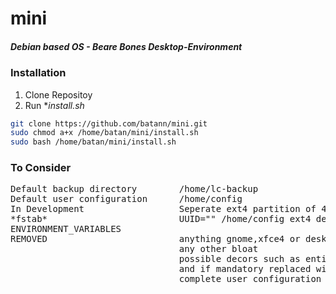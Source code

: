 # mini
##### *Debian based OS - Beare Bones Desktop-Environment*



### Installation
1. Clone Repositoy
2. Run **install.sh*

``` sh
git clone https://github.com/batann/mini.git
sudo chmod a+x /home/batan/mini/install.sh
sudo bash /home/batan/mini/install.sh
```
### To Consider

<pre>Default backup directory        /home/lc-backup
Default user configuration      /home/config
In Development                  Seperate ext4 partition of 4GB mounted on boot 
*fstab*                         UUID="" /home/config ext4 defaults,rw,(uid=1000),umask=0011,dmask=0000 0 0
ENVIRONMENT_VARIABLES 
REMOVED                         anything gnome,xfce4 or desktop otherwise
                                any other bloat
                                possible decors such as entire directories /usr/share/{backgrounds,fonts,themes,ect}
                                and if mandatory replaced with smaller alternatives
                                complete user configuration directory and its content and replaced with sym-links</pre>


